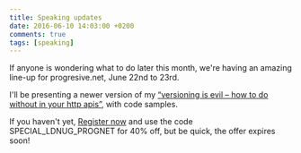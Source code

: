 ```yaml
---
title: Speaking updates
date: 2016-06-10 14:03:00 +0200
comments: true
tags: [speaking]
---
```

If anyone is wondering what to do later this month, we're having an amazing line-up for progresive.net, June 22nd to 23rd.

I'll be presenting a newer version of my [“versioning is evil – how to do without in your http apis”](https://serialseb.com/evilver/), with code samples.

If you haven't yet, [Register now](https://t.co/7uUKicRSwH) and use the code SPECIAL_LDNUG_PROGNET for 40% off, but be quick, the offer expires soon!